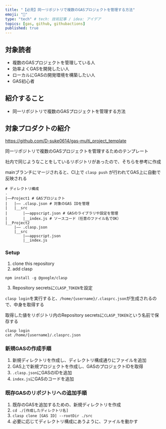 ```yaml
---
title: "【必見】同一リポジトリで複数のGASプロジェクトを管理する方法"
emoji: "💨"
type: "tech" # tech: 技術記事 / idea: アイデア
topics: [gas, github, githubactions]
published: true
---
```


## 対象読者

- 複数のGASプロジェクトを管理している人
- 効率よくGASを開発したい人
- ローカルにGASの開発環境を構築したい人
- GAS初心者

## 紹介すること

- 同一リポジトリで複数のGASプロジェクトを管理する方法

## 対象プロダクトの紹介

https://github.com/D-suke0614/gas-multi_project_template

同一リポジトリで複数のGASプロジェクトを管理するためのテンプレート

社内で同じようなことをしているリポジトリがあったので、そちらを参考に作成

mainブランチにマージされると、CI上で `clasp push` が行われてGAS上に自動で反映される

```shell
# ディレクトリ構成
.
|––Project1 # GASプロジェクト
|   |–– .clasp.json # 対象のGAS IDを管理
|   |__src
|       |––appscript.json # GASのライブラリや設定を管理
|       |__index.js # ソースコード（任意のファイル名でOK）
|__Project2
    |–– .clasp.json
    |__src
        |––appscript.json
        |__index.js
```

### Setup

[](https://github.com/D-suke0614/gas-multi_project_template#setup)

1. clone this repository
2. add clasp

```terminal
npm install -g @google/clasp
```

3. Repository secretsに`CLASP_TOKEN`を設定

`clasp login`を実行すると、`/home/{username}/.clasprc.json`が生成されるので、中身を取得する

取得した値をリポジトリ内のRepository secretsに`CLASP_TOKEN`という名前で保存する

```terminal
clasp login
cat /home/{username}/.clasprc.json
```

### 新規GASの作成手順

[](https://github.com/D-suke0614/gas-multi_project_template#%E6%96%B0%E8%A6%8Fgas%E3%81%AE%E4%BD%9C%E6%88%90%E6%89%8B%E9%A0%86)

1. 新規ディレクトリを作成し、ディレクトリ構成通りにファイルを追加
2. GAS上で新規プロジェクトを作成し、GASのプロジェクトIDを取得
3. `.clasp.json`にGASのIDを追加
4. `index.js`にGASのコードを追加

### 既存GASのリポジトリへの追加手順

[](https://github.com/D-suke0614/gas-multi_project_template#%E6%97%A2%E5%AD%98gas%E3%81%AE%E3%83%AA%E3%83%9D%E3%82%B8%E3%83%88%E3%83%AA%E3%81%B8%E3%81%AE%E8%BF%BD%E5%8A%A0%E6%89%8B%E9%A0%86)

1. 既存のGASを追加するための、新規ディレクトリを作成
2. `cd ./[作成したディレクトリ名]`
3. `clasp clone [GAS ID] --rootDir ./src`
4. 必要に応じてディレクトリ構成にあうように、ファイルを動かす
